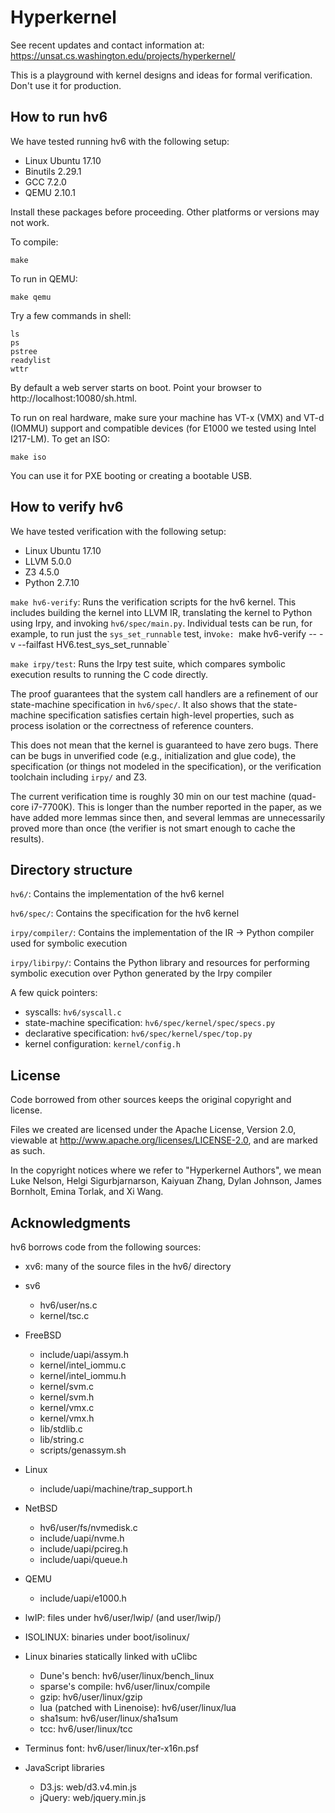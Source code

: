 # Hyperkernel

See recent updates and contact information at:
https://unsat.cs.washington.edu/projects/hyperkernel/

This is a playground with kernel designs and ideas for formal
verification.  Don't use it for production.

## How to run hv6

We have tested running hv6 with the following setup:

- Linux Ubuntu 17.10
- Binutils 2.29.1
- GCC 7.2.0
- QEMU 2.10.1

Install these packages before proceeding.  Other platforms or
versions may not work.

To compile:

	make

To run in QEMU:

	make qemu

Try a few commands in shell:

	ls
	ps
	pstree
	readylist
	wttr

By default a web server starts on boot.  Point your browser to
http://localhost:10080/sh.html.

To run on real hardware, make sure your machine has VT-x (VMX) and
VT-d (IOMMU) support and compatible devices (for E1000 we tested
using Intel I217-LM).  To get an ISO:

	make iso

You can use it for PXE booting or creating a bootable USB.

## How to verify hv6

We have tested verification with the following setup:

- Linux Ubuntu 17.10
- LLVM 5.0.0
- Z3 4.5.0
- Python 2.7.10

`make hv6-verify`:
    Runs the verification scripts for the hv6 kernel. This includes building the kernel
    into LLVM IR, translating the kernel to Python using Irpy, and invoking `hv6/spec/main.py`.
    Individual tests can be run, for example, to run just the `sys_set_runnable` test, inv`oke:
    `make hv6-verify -- -v --failfast HV6.test_sys_set_runnable`

`make irpy/test`:
    Runs the Irpy test suite, which compares symbolic execution results to running the C code
    directly.

The proof guarantees that the system call handlers are a refinement
of our state-machine specification in `hv6/spec/`.  It also shows
that the state-machine specification satisfies certain high-level
properties, such as process isolation or the correctness of reference
counters.

This does not mean that the kernel is guaranteed to have zero bugs.
There can be bugs in unverified code (e.g., initialization and glue
code), the specification (or things not modeled in the specification),
or the verification toolchain including `irpy/` and Z3.

The current verification time is roughly 30 min on our test machine
(quad-core i7-7700K).  This is longer than the number reported in
the paper, as we have added more lemmas since then, and several
lemmas are unnecessarily proved more than once (the verifier is not
smart enough to cache the results).

## Directory structure

`hv6/`:
    Contains the implementation of the hv6 kernel

`hv6/spec/`:
    Contains the specification for the hv6 kernel

`irpy/compiler/`:
    Contains the implementation of the IR -> Python compiler used for
    symbolic execution

`irpy/libirpy/`:
    Contains the Python library and resources for performing symbolic
    execution over Python generated by the Irpy compiler

A few quick pointers:

- syscalls: `hv6/syscall.c`
- state-machine specification: `hv6/spec/kernel/spec/specs.py`
- declarative specification: `hv6/spec/kernel/spec/top.py`
- kernel configuration: `kernel/config.h`

## License

Code borrowed from other sources keeps the original copyright and license.

Files we created are licensed under the Apache License, Version 2.0,
viewable at http://www.apache.org/licenses/LICENSE-2.0, and are
marked as such.

In the copyright notices where we refer to "Hyperkernel Authors",
we mean Luke Nelson, Helgi Sigurbjarnarson, Kaiyuan Zhang, Dylan Johnson,
James Bornholt, Emina Torlak, and Xi Wang.

## Acknowledgments

hv6 borrows code from the following sources:

- xv6: many of the source files in the hv6/ directory

- sv6
  - hv6/user/ns.c
  - kernel/tsc.c

- FreeBSD
  - include/uapi/assym.h
  - kernel/intel_iommu.c
  - kernel/intel_iommu.h
  - kernel/svm.c
  - kernel/svm.h
  - kernel/vmx.c
  - kernel/vmx.h
  - lib/stdlib.c
  - lib/string.c
  - scripts/genassym.sh

- Linux
  - include/uapi/machine/trap_support.h

- NetBSD
  - hv6/user/fs/nvmedisk.c
  - include/uapi/nvme.h
  - include/uapi/pcireg.h
  - include/uapi/queue.h

- QEMU
  - include/uapi/e1000.h

- lwIP: files under hv6/user/lwip/ (and user/lwip/)

- ISOLINUX: binaries under boot/isolinux/

- Linux binaries statically linked with uClibc
  - Dune's bench: hv6/user/linux/bench_linux
  - sparse's compile: hv6/user/linux/compile
  - gzip: hv6/user/linux/gzip
  - lua (patched with Linenoise): hv6/user/linux/lua
  - sha1sum: hv6/user/linux/sha1sum
  - tcc: hv6/user/linux/tcc

- Terminus font: hv6/user/linux/ter-x16n.psf

- JavaScript libraries
  - D3.js: web/d3.v4.min.js
  - jQuery: web/jquery.min.js
